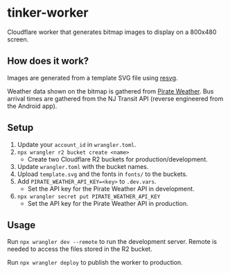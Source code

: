 # tinker-worker

Cloudflare worker that generates bitmap images to display on a 800x480 screen.

## How does it work?

Images are generated from a template SVG file using [resvg](https://github.com/RazrFalcon/resvg).

Weather data shown on the bitmap is gathered from [Pirate Weather](http://pirateweather.net/).
Bus arrival times are gathered from the NJ Transit API
(reverse engineered from the Android app).

## Setup

1. Update your `account_id` in `wrangler.toml`.
2. `npx wrangler r2 bucket create <name>`
   * Create two Cloudflare R2 buckets for production/development.
3. Update `wrangler.toml` with the bucket names.
4. Upload `template.svg` and the fonts in `fonts/` to the buckets.
5. Add `PIRATE_WEATHER_API_KEY=<key>` to `.dev.vars`.
   * Set the API key for the Pirate Weather API in development.
6. `npx wrangler secret put PIRATE_WEATHER_API_KEY`
   * Set the API key for the Pirate Weather API in production.

## Usage

Run `npx wrangler dev --remote` to run the development server.
Remote is needed to access the files stored in the R2 bucket.

Run `npx wrangler deploy` to publish the worker to production.

